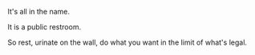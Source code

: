 It's all in the name.

It is a public restroom.

So rest, urinate on the wall, do what you want in the limit of what's legal.
